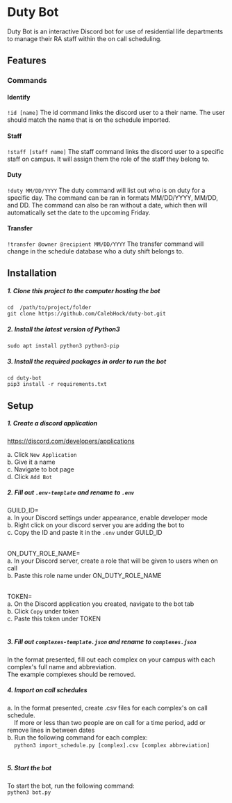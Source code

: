 # Duty Bot

Duty Bot is an interactive Discord bot for use of residential life departments to manage their RA staff within the on call scheduling.

## Features

### Commands

#### Identify
`!id [name]` The id command links the discord user to a their name. The user should match the name that is on the schedule imported.

#### Staff
`!staff [staff name]` The staff command links the discord user to a specific staff on campus. It will assign them the role of the staff they belong to.

#### Duty
`!duty MM/DD/YYYY` The duty command will list out who is on duty for a specific day. The command can be ran in formats MM/DD/YYYY, MM/DD, and DD. The command can also be ran without a date, which then will automatically set the date to the upcoming Friday.

#### Transfer
`!transfer @owner @recipient MM/DD/YYYY` The transfer command will change in the schedule database who a duty shift belongs to.

## Installation

##### 1. Clone this project to the computer hosting the bot

```
cd  /path/to/project/folder
git clone https://github.com/CalebHock/duty-bot.git
```

##### 2. Install the latest version of Python3

```
sudo apt install python3 python3-pip
```

##### 3. Install the required packages in order to run the bot

```
cd duty-bot
pip3 install -r requirements.txt
```

## Setup

##### 1. Create a discord application

https://discord.com/developers/applications

a. Click `New Application`<br/>
b. Give it a name<br/>
c. Navigate to bot page</br>
d. Click `Add Bot`</br>

##### 2. Fill out `.env-template` and rename to `.env`

GUILD_ID=<br/>
a. In your Discord settings under appearance, enable developer mode<br/>
b. Right click on your discord server you are adding the bot to<br/>
c. Copy the ID and paste it in the `.env` under GUILD_ID<br/><br/>

ON_DUTY_ROLE_NAME=<br/>
a. In your Discord server, create a role that will be given to users when on call<br/>
b. Paste this role name under ON_DUTY_ROLE_NAME<br/><br/>

TOKEN=<br/>
a. On the Discord application you created, navigate to the bot tab<br/>
b. Click `Copy` under token<br/>
c. Paste this token under TOKEN<br/><br/>

##### 3. Fill out `complexes-template.json` and rename to `complexes.json`

In the format presented, fill out each complex on your campus with each complex's full name and abbreviation.<br/>
The example complexes should be removed.

##### 4. Import on call schedules

a. In the format presented, create .csv files for each complex's on call schedule.<br/>
&nbsp;&nbsp;&nbsp;&nbsp;If more or less than two people are on call for a time period, add or remove lines in between dates<br/>
b. Run the following command for each complex:<br/>
&nbsp;&nbsp;&nbsp;&nbsp;`python3 import_schedule.py [complex].csv [complex abbreviation]`<br/><br/>

##### 5. Start the bot

To start the bot, run the following command:<br/>
`python3 bot.py`
